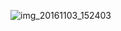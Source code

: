 ![img_20161103_152403](https://cloud.githubusercontent.com/assets/24232957/20727613/1be360da-b672-11e6-8613-12b9b8d814ea.png)
